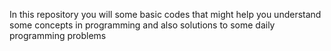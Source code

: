In this repository you will some basic codes that might help you understand some concepts in programming and also solutions to some daily programming problems
